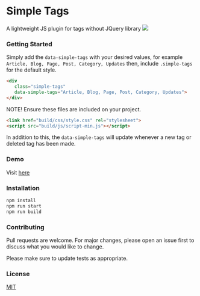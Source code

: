 # Simple Tags

A lightweight JS plugin for tags without JQuery library
![](http://demo.kurtobando.com/screencast/simple-tags.gif)

### Getting Started
Simply add the `data-simple-tags` with your desired values, for example `Article, Blog, Page, Post, Category, Updates` then, include `.simple-tags` for the default style.
```html
<div
   class="simple-tags"
   data-simple-tags="Article, Blog, Page, Post, Category, Updates">
</div>
```

NOTE!  Ensure these files are included on your project.
```html
<link href="build/css/style.css" rel="stylesheet">
<script src="build/js/script-min.js"></script>
```
In addition to this, the `data-simple-tags` will update whenever a new tag or deleted tag has been made. 

### Demo
Visit [here](https://demo.kurtobando.com/play-with-js/simple-tags)

### Installation
```bash
npm install 
npm run start
npm run build
```
### Contributing
Pull requests are welcome. For major changes, please open an issue first to discuss what you would like to change. 

Please make sure to update tests as appropriate.

### License
[MIT](https://choosealicense.com/licenses/mit/)
